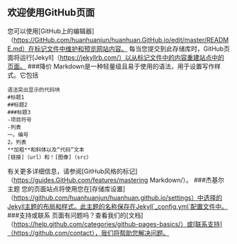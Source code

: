 ## 欢迎使用GitHub页面
您可以使用[GitHub上的编辑器]（https://GitHub.com/huanhuanjun/huanhuan.GitHub.io/edit/master/README.md）在标记文件中维护和预览网站内容。
每当您提交到此存储库时，GitHub页面将运行[Jekyll]（https://jekyllrb.com/）以从标记文件中的内容重建站点中的页面。
###降价
Markdown是一种轻量级且易于使用的语法，用于设置写作样式。它包括
```降价
语法突出显示的代码块
#标题1
##标题2
###标题3
-项目符号
-列表
一。编号
2。列表
**加粗**和斜体以及“代码”文本
[链接]（url）和！[图像]（src）
```
有关更多详细信息，请参阅[GitHub风格的标记]（https://guides.GitHub.com/features/mastering Markdown/）。
###杰基尔主题
您的页面站点将使用您在[存储库设置]（https://github.com/huanhuanjun/huanhuan.github.io/settings）中选择的Jekyll主题的布局和样式。此主题的名称保存在Jekyll`_config.yml`配置文件中。
###支持或联系
页面有问题吗？查看我们的[文档]（https://help.github.com/categories/github-pages-basics/）或[联系支持]（https://github.com/contact），我们将帮助您解决问题。

